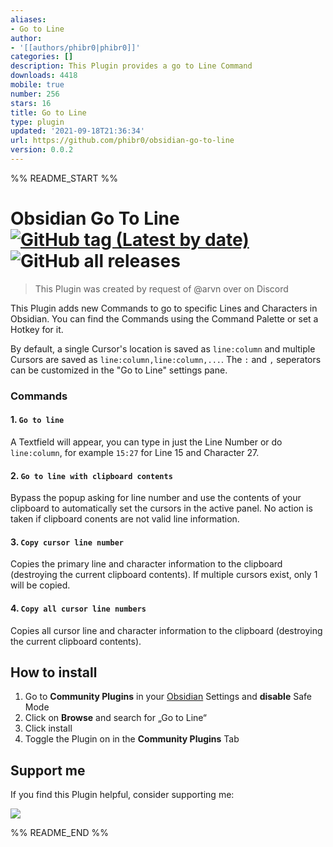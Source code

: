 ```yaml
---
aliases:
- Go to Line
author:
- '[[authors/phibr0|phibr0]]'
categories: []
description: This Plugin provides a go to Line Command
downloads: 4418
mobile: true
number: 256
stars: 16
title: Go to Line
type: plugin
updated: '2021-09-18T21:36:34'
url: https://github.com/phibr0/obsidian-go-to-line
version: 0.0.2
---
```


%% README_START %%

# Obsidian Go To Line [![GitHub tag (Latest by date)](https://img.shields.io/github/v/tag/phibr0/obsidian-go-to-line)](https://github.com/phibr0/obsidian-go-to-line/releases) ![GitHub all releases](https://img.shields.io/github/downloads/phibr0/obsidian-go-to-line/total)

> This Plugin was created by request of @arvn over on Discord

This Plugin adds new Commands to go to specific Lines and Characters in Obsidian.
You can find the Commands using the Command Palette or set a Hotkey for it.

By default, a single Cursor's location is saved as `line:column` and multiple Cursors
are saved as `line:column,line:column,...`. The `:` and `,` seperators can be customized
in the "Go to Line" settings pane.

### Commands

#### 1. `Go to line`

A Textfield will appear, you can type in just the Line Number or do `line:column`,
for example `15:27` for Line 15 and Character 27.

#### 2. `Go to line with clipboard contents`

Bypass the popup asking for line number and use the contents of your clipboard to
automatically set the cursors in the active panel. No action is taken if clipboard
conents are not valid line information.

#### 3. `Copy cursor line number`

Copies the primary line and character information to the clipboard (destroying
the current clipboard contents). If multiple cursors exist, only 1 will be copied.

#### 4. `Copy all cursor line numbers`

Copies all cursor line and character information to the clipboard
(destroying the current clipboard contents).

## How to install

1. Go to **Community Plugins** in your [Obsidian](https://www.obsidian.md) Settings and **disable** Safe Mode
2. Click on **Browse** and search for „Go to Line“
3. Click install
4. Toggle the Plugin on in the **Community Plugins** Tab

## Support me

If you find this Plugin helpful, consider supporting me:

<a href="https://www.buymeacoffee.com/phibr0"><img src="https://img.buymeacoffee.com/button-api/?text=Buy me a coffee&emoji=&slug=phibr0&button_colour=5F7FFF&font_colour=ffffff&font_family=Inter&outline_colour=000000&coffee_colour=FFDD00"></a>


%% README_END %%